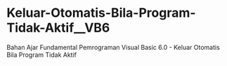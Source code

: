 # Keluar-Otomatis-Bila-Program-Tidak-Aktif__VB6
Bahan Ajar Fundamental Pemrograman Visual Basic 6.0 - Keluar Otomatis Bila Program Tidak Aktif
